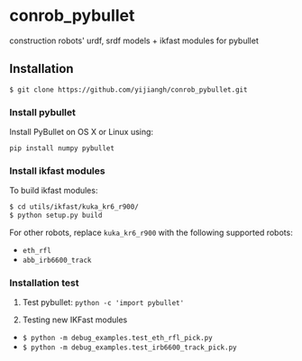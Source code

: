 # conrob_pybullet
construction robots' urdf, srdf models + ikfast modules for pybullet

## Installation

```
$ git clone https://github.com/yijiangh/conrob_pybullet.git
```

### Install pybullet

Install PyBullet on OS X or Linux using:

```
pip install numpy pybullet
```

### Install ikfast modules

To build ikfast modules:
```bash
$ cd utils/ikfast/kuka_kr6_r900/
$ python setup.py build
```

For other robots, replace `kuka_kr6_r900` with the following supported robots:
- `eth_rfl`
- `abb_irb6600_track`

### Installation test

1. Test pybullet: `python -c 'import pybullet'`

2. Testing new IKFast modules

* `$ python -m debug_examples.test_eth_rfl_pick.py`
* `$ python -m debug_examples.test_irb6600_track_pick.py`
